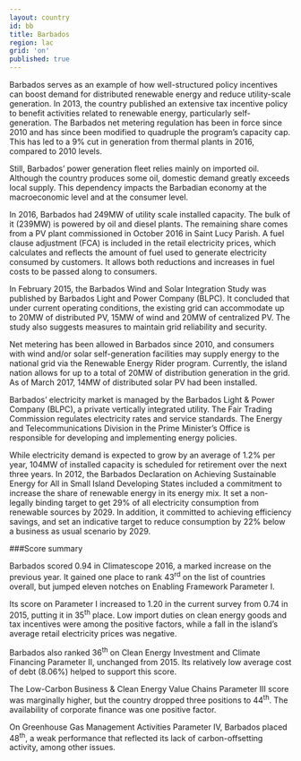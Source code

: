 ```yaml
---
layout: country
id: bb
title: Barbados
region: lac
grid: 'on'
published: true
---
```


Barbados serves as an example of how well-structured policy incentives can boost demand for distributed renewable energy and reduce utility-scale generation. In 2013, the country published an extensive tax incentive policy to benefit activities related to renewable energy, particularly self-generation. The Barbados net metering regulation has been in force since 2010 and has since been modified to quadruple the program’s capacity cap. This has led to a 9% cut in generation from thermal plants in 2016, compared to 2010 levels.

Still, Barbados’ power generation fleet relies mainly on imported oil. Although the country produces some oil, domestic demand greatly exceeds local supply. This dependency impacts the Barbadian economy at the macroeconomic level and at the consumer level. 

In 2016, Barbados had 249MW of utility scale installed capacity. The bulk of it (239MW) is powered by oil and diesel plants. The remaining share comes from a PV plant commissioned in October 2016 in Saint Lucy Parish. A fuel clause adjustment (FCA) is included in the retail electricity prices, which calculates and reflects the amount of fuel used to generate electricity consumed by customers. It allows both reductions and increases in fuel costs to be passed along to consumers.

In February 2015, the Barbados Wind and Solar Integration Study was published by Barbados Light and Power Company (BLPC). It concluded that under current operating conditions, the existing grid can accommodate up to 20MW of distributed PV, 15MW of wind and 20MW of centralized PV. The study also suggests measures to maintain grid reliability and security.

Net metering has been allowed in Barbados since 2010, and consumers with wind and/or solar self-generation facilities may supply energy to the national grid via the Renewable Energy Rider program. Currently, the island nation allows for up to a total of 20MW of distribution generation in the grid. As of March 2017, 14MW of distributed solar PV had been installed. 

Barbados’ electricity market is managed by the Barbados Light & Power Company (BLPC), a private vertically integrated utility. The Fair Trading Commission regulates electricity rates and service standards. The Energy and Telecommunications Division in the Prime Minister’s Office is responsible for developing and implementing energy policies.

While electricity demand is expected to grow by an average of 1.2% per year, 104MW of installed capacity is scheduled for retirement over the next three years. In 2012, the Barbados Declaration on Achieving Sustainable Energy for All in Small Island Developing States included a commitment to increase the share of renewable energy in its energy mix. It set a non-legally binding target to get 29% of all electricity consumption from renewable sources by 2029. In addition, it committed to achieving efficiency savings, and set an indicative target to reduce consumption by 22% below a business as usual scenario by 2029. 

###Score summary

Barbados scored 0.94 in Climatescope 2016, a marked increase on the previous year. It gained one place to rank 43<sup>rd</sup> on the list of countries overall, but jumped eleven  notches on Enabling Framework Parameter I.

Its score on Parameter I increased to 1.20 in the current survey from 0.74 in 2015, putting it in 35<sup>th</sup> place. Low import duties on clean energy goods and tax incentives were among the positive factors, while a fall in the island’s average retail electricity prices was negative.

Barbados also ranked  36<sup>th</sup>  on Clean Energy Investment and Climate Financing Parameter II, unchanged from 2015. Its relatively low average cost of debt (8.06%) helped to support this score.

The Low-Carbon Business & Clean Energy Value Chains Parameter III score was marginally higher, but the country dropped three positions to 44<sup>th</sup>. The availability of corporate finance was one positive factor.

On Greenhouse Gas Management Activities Parameter IV, Barbados placed 48<sup>th</sup>, a weak performance that reflected its lack of carbon-offsetting activity, among other issues.
